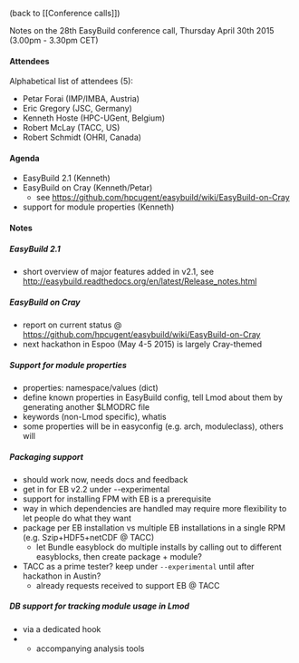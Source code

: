 (back to [[Conference calls]])

Notes on the 28th EasyBuild conference call, Thursday April 30th 2015 (3.00pm - 3.30pm CET)

#### Attendees

Alphabetical list of attendees (5):

* Petar Forai (IMP/IMBA, Austria)
* Eric Gregory (JSC, Germany)
* Kenneth Hoste (HPC-UGent, Belgium)
* Robert McLay (TACC, US)
* Robert Schmidt (OHRI, Canada)

#### Agenda

* EasyBuild 2.1 (Kenneth)
* EasyBuild on Cray (Kenneth/Petar)
  * see https://github.com/hpcugent/easybuild/wiki/EasyBuild-on-Cray
* support for module properties (Kenneth)

#### Notes

##### EasyBuild 2.1

* short overview of major features added in v2.1, see http://easybuild.readthedocs.org/en/latest/Release_notes.html

##### EasyBuild on Cray

* report on current status @ https://github.com/hpcugent/easybuild/wiki/EasyBuild-on-Cray
* next hackathon in Espoo (May 4-5 2015) is largely Cray-themed

##### Support for module properties

* properties: namespace/values (dict)
* define known properties in EasyBuild config, tell Lmod about them by generating another $LMODRC file
* keywords (non-Lmod specific), whatis
* some properties will be in easyconfig (e.g. arch, moduleclass), others will 

##### Packaging support

* should work now, needs docs and feedback
* get in for EB v2.2 under --experimental
* support for installing FPM with EB is a prerequisite
* way in which dependencies are handled may require more flexibility to let people do what they want
* package per EB installation vs multiple EB installations in a single RPM (e.g. Szip+HDF5+netCDF @ TACC)
  * let Bundle easyblock do multiple installs by calling out to different easyblocks, then create package + module?
* TACC as a prime tester? keep under `--experimental` until after hackathon in Austin?
  * already requests received to support EB @ TACC

##### DB support for tracking module usage in Lmod

* via a dedicated hook
* + accompanying analysis tools
